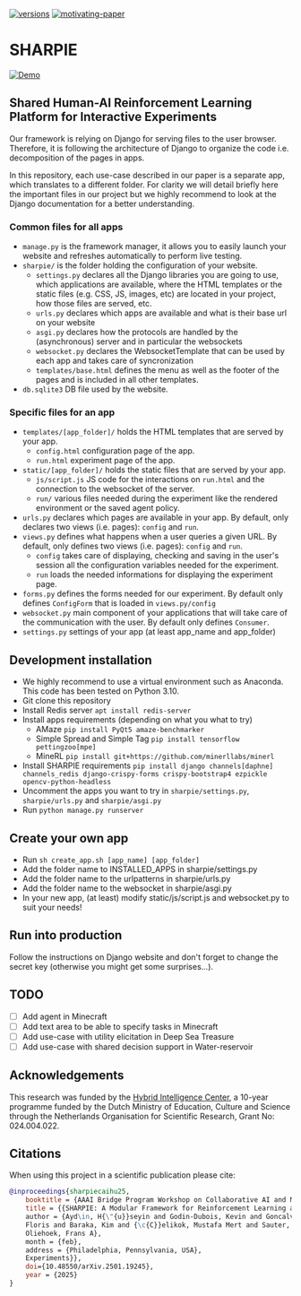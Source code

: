 [![versions](https://img.shields.io/badge/python-3.10-blue)](#) [![motivating-paper](https://img.shields.io/badge/paper-motivation-blue)](https://doi.org/10.48550/arXiv.2501.19245)

# SHARPIE
[![Demo](https://github.com/libgoncalv/SHARPIE/blob/main/home/static/home/logo.png)](https://ia600609.us.archive.org/21/items/sharpie_demo_1_noaudio_captions/sharpie_demo_1_noaudio_captions.mp4)

## Shared Human-AI Reinforcement Learning Platform for Interactive Experiments
Our framework is relying on Django for serving files to the user browser. Therefore, it is following the architecture of Django to organize the code i.e. decomposition of the pages in apps.

In this repository, each use-case described in our paper is a separate app, which translates to a different folder. For clarity we will detail briefly here the important files in our project but we highly recommend to look at the Django documentation for a better understanding.

### Common files for all apps
* `manage.py` is the framework manager, it allows you to easily launch your website and refreshes automatically to perform live testing.
* `sharpie/` is the folder holding the configuration of your website.
  * `settings.py` declares all the Django libraries you are going to use, which applications are available, where the HTML templates or the static files (e.g. CSS, JS, images, etc) are located in your project, how those files are served, etc.
  * `urls.py` declares which apps are available and what is their base url on your website
  * `asgi.py` declares how the protocols are handled by the (asynchronous) server and in particular the websockets
  * `websocket.py` declares the WebsocketTemplate that can be used by each app and takes care of syncronization
  * `templates/base.html` defines the menu as well as the footer of the pages and is included in all other templates.
* `db.sqlite3` DB file used by the website.

### Specific files for an app
* `templates/[app_folder]/` holds the HTML templates that are served by your app.
  * `config.html` configuration page of the app.
  * `run.html` experiment page of the app.
* `static/[app_folder]/` holds the static files that are served by your app.
  * `js/script.js` JS code for the interactions on `run.html` and the connection to the websocket of the server.
  * `run/` various files needed during the experiment like the rendered environment or the saved agent policy.
* `urls.py` declares which pages are available in your app. By default, only declares two views (i.e. pages): `config` and `run`.
* `views.py` defines what happens when a user queries a given URL. By default, only defines two views (i.e. pages): `config` and `run`.
  * `config` takes care of displaying, checking and saving in the user's session all the configuration variables needed for the experiment.
  * `run` loads the needed informations for displaying the experiment page.
* `forms.py` defines the forms needed for our experiment. By default only defines `ConfigForm` that is loaded in `views.py/config`
* `websocket.py` main component of your applications that will take care of the communication with the user. By default only defines `Consumer`. 
* `settings.py` settings of your app (at least app_name and app_folder)

## Development installation
* We highly recommend to use a virtual environment such as Anaconda. This code has been tested on Python 3.10.
* Git clone this repository
* Install Redis server `apt install redis-server`
* Install apps requirements (depending on what you what to try)
  * AMaze `pip install PyQt5 amaze-benchmarker`
  * Simple Spread and Simple Tag `pip install tensorflow pettingzoo[mpe]`
  * MineRL `pip install git+https://github.com/minerllabs/minerl`
* Install SHARPIE requirements `pip install django channels[daphne] channels_redis django-crispy-forms crispy-bootstrap4 ezpickle opencv-python-headless`
* Uncomment the apps you want to try in `sharpie/settings.py`, `sharpie/urls.py` and `sharpie/asgi.py`
* Run `python manage.py runserver`

## Create your own app
* Run `sh create_app.sh [app_name] [app_folder]`
* Add the folder name to INSTALLED_APPS in sharpie/settings.py
* Add the folder name to the urlpatterns in sharpie/urls.py
* Add the folder name to the websocket in sharpie/asgi.py
* In your new app, (at least) modify static/js/script.js and websocket.py to suit your needs!

## Run into production
Follow the instructions on Django website and don't forget to change the secret key (otherwise you might get some surprises...).

## TODO
- [ ] Add agent in Minecraft
- [ ] Add text area to be able to specify tasks in Minecraft
- [ ] Add use-case with utility elicitation in Deep Sea Treasure
- [ ] Add use-case with shared decision support in Water-reservoir

## Acknowledgements
This research was funded by the [Hybrid Intelligence
Center](https://hybridintelligence-centre.nl), a 10-year programme funded by the Dutch Ministry of
Education, Culture and Science through the Netherlands Organisation for Scientific Research, Grant
No: 024.004.022.

## Citations
When using this project in a scientific publication please cite:
```bibtex
@inproceedings{sharpiecaihu25,
    booktitle = {AAAI Bridge Program Workshop on Collaborative AI and Modeling of Humans},
    title = {{SHARPIE: A Modular Framework for Reinforcement Learning and Human-AI Interaction
    author = {Ayd\in, H{\"{u}}seyin and Godin-Dubois, Kevin and Goncalves Braz, Libio and den Hengst,
    Floris and Baraka, Kim and {\c{C}}elikok, Mustafa Mert and Sauter, Andreas and Wang, Shihan and
    Oliehoek, Frans A},
    month = {feb},
    address = {Philadelphia, Pennsylvania, USA},
    Experiments}},
    doi={10.48550/arXiv.2501.19245},
    year = {2025}
}
```
